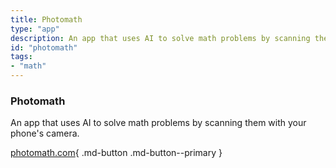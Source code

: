 ```yaml
---
title: Photomath
type: "app"
description: An app that uses AI to solve math problems by scanning them with your phone's camera.
id: "photomath"
tags:
- "math"
---
```


### Photomath

An app that uses AI to solve math problems by scanning them with your phone's camera.

[photomath.com](https://www.photomath.com/en/){ .md-button .md-button--primary } 
